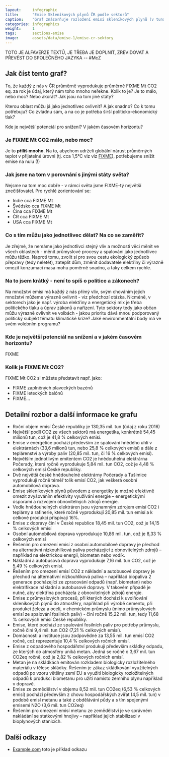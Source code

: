 ```yaml
---
layout:     infographic
title:      "Emise Skleníkových plynů ČR podle sektorů"
caption:    "Graf znázorňuje rozložení emisí skleníkových plynů (v tunách [CO2 ekvivalentu](http://fix.me)) v ČR na osobu za jeden rok v jednotlivých sektorech lidské činnosti. Emise je třeba snížit (začít snižovat), a to ihned - viz [FIXME](http://fix.me)"
categories: infographics
weight:     1
tags:       sections-emise
image:      assets/data/emise-1/emise-cr-sektory
---
```


TOTO JE ALFAVERZE TEXTŮ, JE TŘEBA JE DOPLNIT, ZREVIDOVAT A PŘEVÉST DO SPOLEČNÉHO JAZYKA -- #McZ

## Jak číst tento graf?

To, že každý z nás v ČR průměrně vyprodukuje průměrně FIXME Mt CO2 eq. za rok je údaj, který nám toho mnoho neřekne. Kolik to je? Je to málo, nebo moc? Nebo akorát? Jak jsou na tom jiné státy?

Kterou oblast můžu já jako jednotlivec ovlivnit? A jak snadno? Co k tomu potřebuju? Co zvládnu sám, a na co je potřeba širší  politicko-ekonomický tlak?

Kde je největší potenciál pro snížení? V jakém časovém horizontu?


### Je FIXME Mt CO2 málo, nebo moc?

Je to __příliš mnoho__. Na to, abychom udrželi globální nárust průměrných teplot v přijatelné úrovni (tj. cca 1,5°C viz viz [FIXME](http://fix.me)), potřebujeme snížit emise na nulu (!)

### Jak jsme na tom v porovnání s jinými státy světa?

Nejsme na tom moc dobře - v rámci světa jsme FIXME-tý největší znečišťovatel. Pro rychlé zorientování se:
- Indie cca FIXME Mt
- Švédsko cca FIXME Mt
- Čína cca FIXME Mt
- ČR cca FIXME Mt
- USA cca FIXME Mt

### Co s tím můžu jako jednotlivec dělat? Na co se zaměřit?

Je zřejmé, že nemáme jako jednotlivci stejný vliv a možnosti věci měnit ve všech oblastech - měnit průmyslové procesy a spalování jako jednotlivec můžu těžko. Naproti tomu, zvolit si pro svou cestu ekologický způsob přepravy (tedy neletět), zateplit dům, změnit dodavatele elektřiny či výrazně omezit konzumaci masa mohu poměrně snadno, a taky celkem rychle.

### Na to jsem krátký - není to spíš o politice a zákonech?

Na množství emisí má každý z nás přímý vliv, svým chováním jejich množství můžeme výrazně ovlivnit - viz předchozí otázka. Nicméně, v sektorech jako je např. výroba elektřiny a energetický mix je třeba politického tlaku a úprav zákonů a nařízení. Tyto sektory tedy jako občan můžu výrazně ovlivnit ve volbách - jakou prioritu dává mnou podporovaný politický subjekt tématu klimatické krize? Jaké environmentální body má ve svém volebním programu?

### Kde je největší potenciál na snížení a v jakém časovém horizontu?

FIXME

### Kolik je FIXME Mt CO2?

FIXME Mt CO2 si můžete představit např. jako:

- FIXME zaplněných plaveckých bazénů
- FIXME leteckých balónů
- FIXME...

## Detailní rozbor a další informace ke grafu

- Roční objem emisí České republiky je 130,35 mil. tun (údaj z roku 2016)
- Největší podíl CO2 ze všech sektorů má energetika, konkrétně 54,45 milionů tun, což je 41,8 % celkových emisí.
- Emise v energetice pochází především ze spalování hnědého uhlí v elektrárnách (33,6 milionů tun, nebo 25,8 % celkových emisí) a dále z teplárenství a výroby paliv (20,85 mil. tun, či 16 % celkových emisí).
- Největším jednotlivým emitentem CO2 je hnědouhelná elektrárna Počerady, která ročně vyprodukuje 5,84 mil. tun CO2, což je 4,48 % celkových emisí České republiky.
- Dvě největší české hnědouhelné elektrárny Počerady a Tušimice vyprodukují ročně téměř tolik emisí CO2, jak veškerá osobní automobilová doprava.
- Emise skleníkových plynů původem z energetiky je možné efektivně omezit zvyšováním efektivity využívání energie – energetickými úsporami a rozvojem obnovitelných zdrojů energie.
- Vedle hnědouhelných elektráren jsou významným zdrojem emisí CO2 i teplárny a rafinerie, které ročně vyprodukují 20,85 mil. tun emisí a k celkové produkci přispívají 16%.
- Emise z dopravy činí v České republice 18,45 mil. tun CO2, což je 14,15 % celkových emisí
- Osobní automobilová doprava vyprodukuje 10,86 mil. tun, což je 8,33 % celkových emisí
- Řešením pro omezení emisí z osobní automobilové dopravy je přechod na alternativní nízkouhlíková paliva pocházející z obnovitelných zdrojů – například na elektrickou energii, biometan nebo vodík.
- Nákladní a autobusová doprava vyprodukuje 7,16 mil. tun CO2, což je 5,49 % celkových emisí.
- Řešením pro omezení emisí CO2 z nákladní a autobusové dopravy je přechod na alternativní nízkouhlíková paliva – například biopaliva 2 generace pocházející ze zpracování odpadů (např. biometan) nebo elektrifikace nákladní a autobusové dopravy. V takovém případě je nutné, aby elektřina pocházela z obnovitelných zdrojů energie.
- Emise z průmyslových procesů, při kterých dochází k uvolňování skleníkových plynů do atmosféry, například při výrobě cementu, při produkci železa a oceli, v chemickém průmyslu (mimo průmyslových emisí ze spalování fosilních paliv) - činí ročně 15,22 mil. tun, tedy 11,68 % celkových emisí České republiky.
- Emise, které pochází ze spalování fosilních paliv pro potřeby průmyslu, ročně činí 9,4 mil. tun CO2 (7,21 % celkových emisí).
- Domácnosti a instituce jsou zodpovědné za 13,55 mil. tun emisí CO2 ročně, což reprezentuje 10,4 % celkových ročních emisí.
- Emise z odpadového hospodářství produkují především skládky odpadu, ze kterých do atmosféry uniká metan. Jedná se ročně o 3,67 mil. tun CO2eq ročně, což je 2,82 % celkových ročních emisí.
- Metan je na skládkách emitován rozkladem biologicky rozložitelného materiálu v tělese skládky. Řešením je zákaz skládkování využitelných odpadů po vzoru většiny zemí EU a využití biologicky rozložitelných odpadů k produkci biometanu pro užití namísto zemního plynu například v dopravě.
- Emise ze zemědělství v objemu 8,52 mil. tun CO2eq (6,53 % celkových emisí) pochází především z chovu hospodářských zvířat (4,5 mil. tun) v podobě emisí metanu a také z obdělávání půdy a s tím spojenými emisemi N2O (3,6 mil. tun CO2eq)
- Řešením pro omezení emisí metanu ze zemědělství je ve správném nakládání se statkovými hnojivy – například jejich stabilizací v bioplynových stanicích.


## Další odkazy

* [Example.com](https://example.com) toto je příklad odkazu

